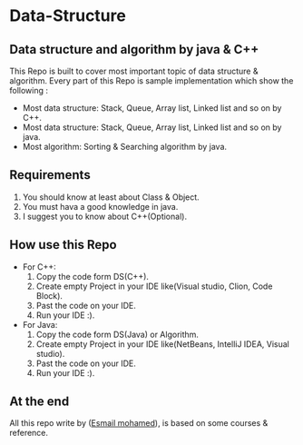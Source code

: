 # Data-Structure

## Data structure and algorithm by java & C++

This Repo is built to cover most important topic of data structure & algorithm. Every part of this Repo is sample implementation which show the following :

* Most data structure: Stack, Queue, Array list, Linked list and so on by C++.
* Most data structure: Stack, Queue, Array list, Linked list and so on by java.
* Most algorithm: Sorting & Searching algorithm by java.

## Requirements

1. You should know at least about Class & Object.
2. You must hava a good knowledge in java.
3. I suggest you to know about C++(Optional).

## How use this Repo

* For C++:
    1. Copy the code form DS(C++).
    2. Create empty Project in your IDE like(Visual studio, Clion, Code Block).
    3. Past the code on your IDE.
    4. Run your IDE :).
* For Java:
    1. Copy the code form DS(Java) or Algorithm.
    2. Create empty Project in your IDE like(NetBeans, IntelliJ IDEA, Visual studio).
    3. Past the code on your IDE.
    4. Run your IDE :).

## At the end

All this repo write by ([Esmail mohamed](https://github.com/Som3a-Mo)), is based on some courses & reference.

